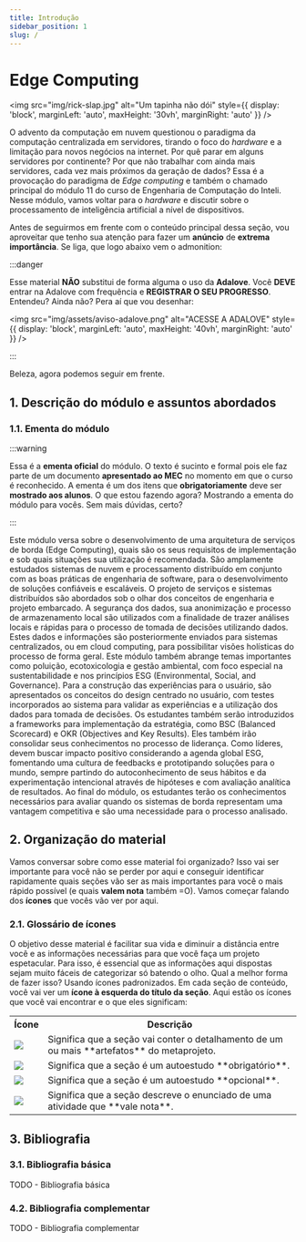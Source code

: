 ```yaml
---
title: Introdução
sidebar_position: 1
slug: /
---
```


# Edge Computing

<img 
  src="img/rick-slap.jpg"
  alt="Um tapinha não dói" 
  style={{ 
    display: 'block',
    marginLeft: 'auto',
    maxHeight: '30vh',
    marginRight: 'auto'
  }} 
/>
<br/>

O advento da computação em nuvem questionou o paradigma da computação
centralizada em servidores, tirando o foco do *hardware* e a limitação para
novos negócios na internet. Por quê parar em alguns servidores por continente?
Por que não trabalhar com ainda mais servidores, cada vez mais próximos da
geração de dados? Essa é a provocação do paradigma de *Edge computing* e também
o chamado principal do módulo 11 do curso de Engenharia de Computação do
Inteli. Nesse módulo, vamos voltar para o *hardware* e discutir sobre o
processamento de inteligência artificial a nível de dispositivos.

Antes de seguirmos em frente com o conteúdo principal dessa seção, vou
aproveitar que tenho sua atenção para fazer um **anúncio** de **extrema
importância**. Se liga, que logo abaixo vem o admonition:

:::danger

Esse material **NÃO** substitui de forma alguma o uso da **Adalove**. Você
**DEVE** entrar na Adalove com frequência e **REGISTRAR O SEU PROGRESSO**.
Entendeu? Ainda não? Pera aí que vou desenhar:

<img 
  src="img/assets/aviso-adalove.png"
  alt="ACESSE A ADALOVE" 
  style={{ 
    display: 'block',
    marginLeft: 'auto',
    maxHeight: '40vh',
    marginRight: 'auto'
  }} 
/>

:::

Beleza, agora podemos seguir em frente.

## 1. Descrição do módulo e assuntos abordados

### 1.1. Ementa do módulo

:::warning

Essa é a **ementa oficial** do módulo. O texto é sucinto e formal pois ele faz
parte de um documento **apresentado ao MEC** no momento em que o curso é
reconhecido. A ementa é um dos itens que **obrigatoriamente** deve ser
**mostrado aos alunos**. O que estou fazendo agora? Mostrando a ementa do
módulo para vocês. Sem mais dúvidas, certo?

:::

Este módulo versa sobre o desenvolvimento de uma arquitetura de serviços de
borda (Edge Computing), quais são os seus requisitos de implementação e sob
quais situações sua utilização é recomendada. São amplamente estudados sistemas
de nuvem e processamento distribuído em conjunto com as boas práticas de
engenharia de software, para o desenvolvimento de soluções confiáveis e
escaláveis. O projeto de serviços e sistemas distribuídos são abordados sob o
olhar dos conceitos de engenharia e projeto embarcado. A segurança dos dados,
sua anonimização e processo de armazenamento local são utilizados com a
finalidade de trazer análises locais e rápidas para o processo de tomada de
decisões utilizando dados. Estes dados e informações são posteriormente
enviados para sistemas centralizados, ou em cloud computing, para possibilitar
visões holísticas do processo de forma geral. Este módulo também abrange temas
importantes como poluição, ecotoxicologia e gestão ambiental, com foco especial
na sustentabilidade e nos princípios ESG (Environmental, Social, and
Governance). Para a construção das experiências para o usuário, são
apresentados os conceitos do design centrado no usuário, com testes
incorporados ao sistema para validar as experiências e a utilização dos dados
para tomada de decisões. Os estudantes também serão introduzidos a frameworks
para implementação da estratégia, como BSC (Balanced Scorecard) e OKR
(Objectives and Key Results). Eles também irão consolidar seus conhecimentos no
processo de liderança. Como líderes, devem buscar impacto positivo considerando
a agenda global ESG, fomentando uma cultura de feedbacks e prototipando
soluções para o mundo, sempre partindo do autoconhecimento de seus hábitos e da
experimentação intencional através de hipóteses e com avaliação analítica de
resultados. Ao final do módulo, os estudantes terão os conhecimentos
necessários para avaliar quando os sistemas de borda representam uma vantagem
competitiva e são uma necessidade para o processo analisado. 

## 2. Organização do material

Vamos conversar sobre como esse material foi organizado? Isso vai ser
importante para você não se perder por aqui e conseguir identificar rapidamente
quais seções vão ser as mais importantes para você o mais rápido possível (e
quais **valem nota** também =O). Vamos começar falando dos **ícones** que vocês
vão ver por aqui.

### 2.1. Glossário de ícones

O objetivo desse material é facilitar sua vida e diminuir a distância entre
você e as informações necessárias para que você faça um projeto espetacular.
Para isso, é essencial que as informações aqui dispostas sejam muito fáceis de
categorizar só batendo o olho. Qual a melhor forma de fazer isso? Usando ícones
padronizados. Em cada seção de conteúdo, você vai ver um **ícone à esquerda do
título da seção**. Aqui estão os ícones que você vai encontrar e o que eles
significam:

<div style={{ display: 'flex', justifyContent: 'center', alignItems: 'center',
margin: '0' }}>
    <table>
        <tr>
            <th>Ícone</th>
            <th>Descrição</th>
        </tr>
        <tr>
            <td style={{textAlign: "center", verticalAlign: "middle"}}>
                <img src="icons/artefato.svg"/>
            </td>
            <td style={{textAlign: "left", verticalAlign: 'top', paddingTop:
            '25px' }}>
                Significa que a seção vai conter o detalhamento de um ou mais
                **artefatos** do metaprojeto.
            </td>
        </tr>
        <tr>
            <td style={{textAlign: "center", verticalAlign: "middle"}}>
                <img src="icons/autoestudo.svg"/>
            </td>
            <td style={{textAlign: "left", verticalAlign: 'top', paddingTop:
            '25px' }}>
                Significa que a seção é um autoestudo **obrigatório**.
            </td>
        </tr>
        <tr>
            <td style={{textAlign: "center", verticalAlign: "middle"}}>
                <img src="icons/opcional.svg"/>
            </td>
            <td style={{textAlign: "left", verticalAlign: 'top', paddingTop:
            '25px' }}>
                Significa que a seção é um autoestudo **opcional**.
            </td>
        </tr>
        <tr>
            <td style={{textAlign: "center", verticalAlign: "middle"}}>
                <img src="icons/ponderada.svg"/>
            </td>
            <td style={{textAlign: "left", verticalAlign: 'top', paddingTop:
            '25px' }}>
                Significa que a seção descreve o enunciado de uma atividade que
                **vale nota**.
            </td>
        </tr>
    </table>
</div>

## 3. Bibliografia

### 3.1. Bibliografia básica

TODO - Bibliografia básica

### 4.2. Bibliografia complementar

TODO - Bibliografia complementar
